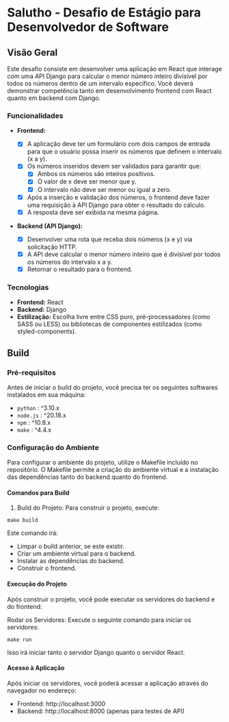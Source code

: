 # Salutho - Desafio de Estágio para Desenvolvedor de Software

## Visão Geral

Este desafio consiste em desenvolver uma aplicação em React que interage com uma API Django para calcular o menor número inteiro divisível por todos os números dentro de um intervalo específico. Você deverá demonstrar competência tanto em desenvolvimento frontend com React quanto em backend com Django.

### Funcionalidades

- **Frontend:**

  - [x] A aplicação deve ter um formulário com dois campos de entrada para que o usuário possa inserir os números que definem o intervalo (x a y).
  - [x] Os números inseridos devem ser validados para garantir que:
    - [x] Ambos os números são inteiros positivos.
    - [x] O valor de x deve ser menor que y.
    - [x] O intervalo não deve ser menor ou igual a zero.
  - [x] Após a inserção e validação dos números, o frontend deve fazer uma requisição à API Django para obter o resultado do cálculo.
  - [x] A resposta deve ser exibida na mesma página.

- **Backend (API Django):**
  - [x] Desenvolver uma rota que receba dois números (x e y) via solicitação HTTP.
  - [x] A API deve calcular o menor número inteiro que é divisível por todos os números do intervalo x a y.
  - [x] Retornar o resultado para o frontend.

### Tecnologias

- **Frontend:** React
- **Backend:** Django
- **Estilização:** Escolha livre entre CSS puro, pré-processadores (como SASS ou LESS) ou bibliotecas de componentes estilizados (como styled-components).

## Build

### Pré-requisitos

Antes de iniciar o build do projeto, você precisa ter os seguintes softwares instalados em sua máquina:

- `python` : ^3.10.x
- `node.js` : ^20.18.x
- `npm` : ^10.8.x
- `make` : ^4.4.x

### Configuração do Ambiente

Para configurar o ambiente do projeto, utilize o Makefile incluído no repositório. O Makefile permite a criação do ambiente virtual e a instalação das dependências tanto do backend quanto do frontend.

#### Comandos para Build

1. Build do Projeto: Para construir o projeto, execute:

```
make build
```

Este comando irá:

- Limpar o build anterior, se este existir.
- Criar um ambiente virtual para o backend.
- Instalar as dependências do backend.
- Construir o frontend.

#### Execução do Projeto

Após construir o projeto, você pode executar os servidores do backend e do frontend:

Rodar os Servidores: Execute o seguinte comando para iniciar os servidores:

```
make run
```

Isso irá iniciar tanto o servidor Django quanto o servidor React.

#### Acesso à Aplicação

Após iniciar os servidores, você poderá acessar a aplicação através do navegador no endereço:

- Frontend: http://localhost:3000
- Backend: http://localhost:8000 (apenas para testes de API)
